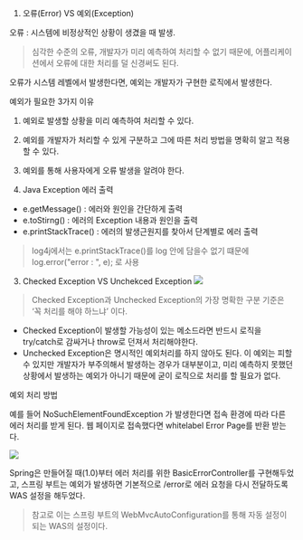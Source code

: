 1. 오류(Error) VS 예외(Exception)

오류 : 시스템에 비정상적인 상황이 생겼을 때 발생. 
>  심각한 수준의 오류, 개발자가 미리 예측하여 처리할 수 없기 때문에, 어플리케이션에서 오류에 대한 처리를 덜 신경써도 된다. 

오류가 시스템 레벨에서 발생한다면, 예외는 개발자가 구현한 로직에서 발생한다. 

예외가 필요한 3가지 이유 
1. 예외로 발생할 상황을 미리 예측하여 처리할 수 있다.
2. 예외를 개발자가 처리할 수 있게 구분하고 그에 따른 처리 방법을 명확히 알고 적용할 수 있다.
3. 예외를 통해 사용자에게 오류 발생을 알려야 한다. 

2. Java Exception 에러 출력 
- e.getMessage() : 에러와 원인을 간단하게 출력
- e.toStirng() : 에러의 Exception 내용과 원인을 출력
- e.printStackTrace() : 에러의 발생근원지를 찾아서 단계별로 에러 출력 

> log4j에서는 e.printStackTrace()를 log 안에 담을수 없기 떄문에 log.error("error : ", e); 로 사용

3. Checked Exception VS Unchekced Exception
![](https://i.imgur.com/LoORtVj.png)
> Checked Exception과 Unchecked Exception의 가장 명확한 구분 기준은 ‘꼭 처리를 해야 하느냐’ 이다. 

- Checked Exception이 발생할 가능성이 있는 메소드라면 반드시 로직을 try/catch로 감싸거나 throw로 던져서 처리해야한다. 
- Unchecked Exception은 명시적인 예외처리를 하지 않아도 된다. 이 예외는 피할 수 있지만 개발자가 부주의해서 발생하는 경우가 대부분이고, 미리 예측하지 못했던 상황에서 발생하는 예외가 아니기 때문에 굳이 로직으로 처리를 할 필요가 없다. 

예외 처리 방법 

예를 들어 NoSuchElementFoundException 가 발생한다면 접속 환경에 따라 다른 에러 처리를 받게 된다. 웹 페이지로 접속했다면 whitelabel Error Page를 반환 받는다. 

![](https://i.imgur.com/r5YuAI3.png)

Spring은 만들어질 때(1.0)부터 에러 처리를 위한 BasicErrorController를 구현해두었고, 스프링 부트는 예외가 발생하면 기본적으로 /error로 에러 요청을 다시 전달하도록 WAS 설정을 해두었다.

> 참고로 이는 스프링 부트의 WebMvcAutoConfiguration를 통해 자동 설정이 되는 WAS의 설정이다.




